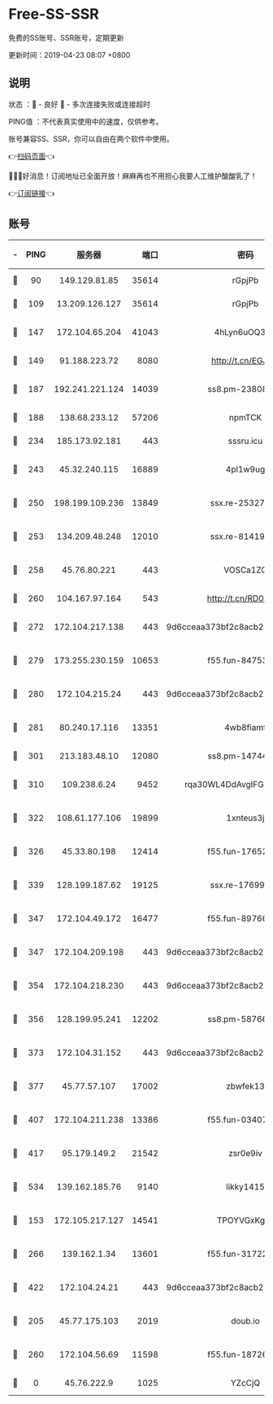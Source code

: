 # Free-SS-SSR

免费的SS账号、SSR账号，定期更新

更新时间：2019-04-23 08:07 +0800

## 说明

状态     ：🙂 - 良好 🙁 - 多次连接失败或连接超时

PING值   ：不代表真实使用中的速度，仅供参考。

账号兼容SS、SSR，你可以自由在两个软件中使用。

👉[扫码页面](https://liesauer.github.io/Free-SS-SSR/)👈

🎉🎉🎉好消息！订阅地址已全面开放！麻麻再也不用担心我要人工维护酸酸乳了！

👉[订阅链接](https://www.liesauer.net/yogurt/subscribe?ACCESS_TOKEN=DAYxR3mMaZAsaqUb)👈

## 账号

|-|PING|服务器|端口|密码|加密方式|区域|
|:----:|:----:|:-----:|-----:|:----:|:----:|:----:|
|🙂|90|149.129.81.85|35614|rGpjPb|rc4-md5|HK|
|🙂|109|13.209.126.127|35614|rGpjPb|rc4-md5|KR|
|🙂|147|172.104.65.204|41043|4hLyn6uOQ3hU|aes-256-cfb|JP|
|🙂|149|91.188.223.72|8080|http://t.cn/EGJIyrl|rc4-md5|RU|
|🙂|187|192.241.221.124|14039|ss8.pm-23808367|aes-256-cfb|US|
|🙂|188|138.68.233.12|57206|npmTCK|rc4-md5|US|
|🙂|234|185.173.92.181|443|sssru.icu|rc4-md5|RU|
|🙂|243|45.32.240.115|16889|4pl1w9ug|aes-256-cfb|AU|
|🙂|250|198.199.109.236|13849|ssx.re-25327001|aes-256-cfb|US|
|🙂|253|134.209.48.248|12010|ssx.re-81419250|aes-256-cfb|US|
|🙂|258|45.76.80.221|443|VOSCa1ZG|aes-256-cfb|DE|
|🙂|260|104.167.97.164|543|http://t.cn/RD0D7sx|rc4-md5|CA|
|🙂|272|172.104.217.138|443|9d6cceaa373bf2c8acb22e60b6a58be6|aes-256-cfb|US|
|🙂|279|173.255.230.159|10653|f55.fun-84753420|aes-256-cfb|US|
|🙂|280|172.104.215.24|443|9d6cceaa373bf2c8acb22e60b6a58be6|aes-256-cfb|US|
|🙂|281|80.240.17.116|13351|4wb8fiamf|aes-256-cfb|DE|
|🙂|301|213.183.48.10|12080|ss8.pm-14744177|rc4-md5|RU|
|🙂|310|109.238.6.24|9452|rqa30WL4DdAvgIFG6Fs3znzTa|aes-256-cfb|FR|
|🙂|322|108.61.177.106|19899|1xnteus3j|aes-256-cfb|FR|
|🙂|326|45.33.80.198|12414|f55.fun-17652829|aes-256-cfb|US|
|🙂|339|128.199.187.62|19125|ssx.re-17699108|aes-256-cfb|SG|
|🙂|347|172.104.49.172|16477|f55.fun-89766175|aes-256-cfb|SG|
|🙂|347|172.104.209.198|443|9d6cceaa373bf2c8acb22e60b6a58be6|aes-256-cfb|US|
|🙂|354|172.104.218.230|443|9d6cceaa373bf2c8acb22e60b6a58be6|aes-256-cfb|US|
|🙂|356|128.199.95.241|12202|ss8.pm-58766684|aes-256-cfb|SG|
|🙂|373|172.104.31.152|443|9d6cceaa373bf2c8acb22e60b6a58be6|aes-256-cfb|US|
|🙂|377|45.77.57.107|17002|zbwfek13|aes-256-cfb|GB|
|🙂|407|172.104.211.238|13386|f55.fun-03407561|aes-256-cfb|US|
|🙂|417|95.179.149.2|21542|zsr0e9iv|aes-256-cfb|NL|
|🙂|534|139.162.185.76|9140|likky1415|aes-256-cfb|DE|
|🙂|153|172.105.217.127|14541|TPOYVGxKglpi|aes-256-cfb|JP|
|🙂|266|139.162.1.34|13601|f55.fun-31722163|aes-256-cfb|SG|
|🙂|422|172.104.24.21|443|9d6cceaa373bf2c8acb22e60b6a58be6|aes-256-cfb|US|
|🙁|205|45.77.175.103|2019|doub.io|aes-128-ctr|SG|
|🙁|260|172.104.56.69|11598|f55.fun-18726440|aes-256-cfb|SG|
|🙁|0|45.76.222.9|1025|YZcCjQ|rc4-md5|JP|
